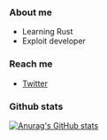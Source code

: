 ### About me
- Learning Rust
- Exploit developer

### Reach me
- [Twitter](https://twitter.com/_0x2l)

### Github stats
[![Anurag's GitHub stats](https://github-readme-stats.vercel.app/api?username=0x2l)](https://github.com/anuraghazra/github-readme-stats)
